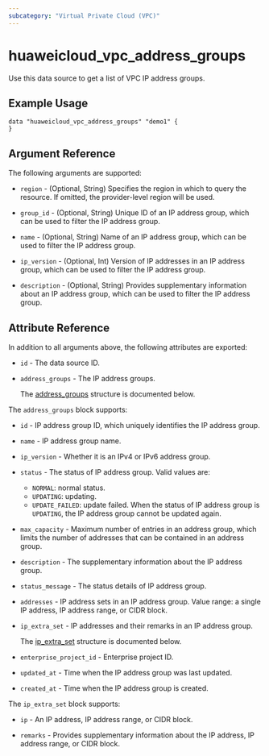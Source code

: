 ```yaml
---
subcategory: "Virtual Private Cloud (VPC)"
---
```


# huaweicloud_vpc_address_groups

Use this data source to get a list of VPC IP address groups.

## Example Usage

```hcl
data "huaweicloud_vpc_address_groups" "demo1" {
}
```

## Argument Reference

The following arguments are supported:

* `region` - (Optional, String) Specifies the region in which to query the resource.
  If omitted, the provider-level region will be used.

* `group_id` - (Optional, String) Unique ID of an IP address group, which can be used to filter the IP address group.

* `name` - (Optional, String) Name of an IP address group, which can be used to filter the IP address group.

* `ip_version` - (Optional, Int) Version of IP addresses in an IP address group,
  which can be used to filter the IP address group.

* `description` - (Optional, String) Provides supplementary information about an IP address group,
  which can be used to filter the IP address group.

## Attribute Reference

In addition to all arguments above, the following attributes are exported:

* `id` - The data source ID.

* `address_groups` - The IP address groups.

  The [address_groups](#address_groups_struct) structure is documented below.

<a name="address_groups_struct"></a>
The `address_groups` block supports:

* `id` - IP address group ID, which uniquely identifies the IP address group.

* `name` - IP address group name.

* `ip_version` - Whether it is an IPv4 or IPv6 address group.

* `status` - The status of IP address group.
  Valid values are:
    + `NORMAL`: normal status.
    + `UPDATING`: updating.
    + `UPDATE_FAILED`: update failed.
  When the status of IP address group is `UPDATING`, the IP address group cannot be updated again.

* `max_capacity` - Maximum number of entries in an address group,
  which limits the number of addresses that can be contained in an address group.

* `description` - The supplementary information about the IP address group.

* `status_message` - The status details of IP address group.

* `addresses` - IP address sets in an IP address group.
  Value range: a single IP address, IP address range, or CIDR block.

* `ip_extra_set` - IP addresses and their remarks in an IP address group.

  The [ip_extra_set](#address_groups_ip_extra_set_struct) structure is documented below.

* `enterprise_project_id` - Enterprise project ID.

* `updated_at` - Time when the IP address group was last updated.

* `created_at` - Time when the IP address group is created.

<a name="address_groups_ip_extra_set_struct"></a>
The `ip_extra_set` block supports:

* `ip` - An IP address, IP address range, or CIDR block.

* `remarks` - Provides supplementary information about the IP address, IP address range, or CIDR block.
